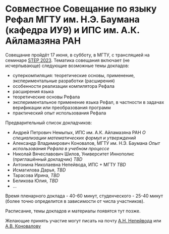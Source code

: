 # Совместное Совещание по языку Рефал МГТУ им. Н.Э. Баумана (кафедра ИУ9) и ИПС им. А.К. Айламазяна РАН

Совещание пройдёт 17 июня, в субботу, в МГТУ, с трансляцией на семинаре [STEP 2023](https://persons.iis.nsk.su/en/STEP-2023). Тематика совещания включает (не исчерпывающе) следующие возможные темы докладов:
- суперкомпиляция: теоретические основы, применение, экспериментальные разработки (расширения) 
- особенности реализации компилятора Рефала
- расширения языка
- теоретические основы Рефала 
- экспериментальное применение языка Рефал, в частности в задачах верификации или преобразования программ
- практический опыт использования Рефала

Предварительный список докладчиков:

- Андрей Петрович Немытых, ИПС им. А.К. Айламазяна РАН *О специализации математических формул и утверждений*
- Александр Владимирович Коновалов, МГТУ им. Н.Э. Баумана *Опыт использования Рефала в учебном процессе*
- Николай Вячеславович Шилов, Университет Иннополис (приглашённый докладчик) *TBD*
- Антонина Николаевна Непейвода, ИПС + МГТУ *TBD*
- Исмагилова Дарья, *TBD*
- Тарасова Ирина, *TBD*
- Беликова Юлия, *TBD*
- ...

Время пленарного доклада - 40-60 минут, студенческого - 25-40 минут (более точно определится в зависимости от числа участников).

Расписание, темы докладов и материалы появятся тут позже.

Желающие принять участие могут писать на почту [А.Н. Непейвода](https://github.com/TonitaN) или [А.В. Коновалову](https://github.com/Mazdaywik)
